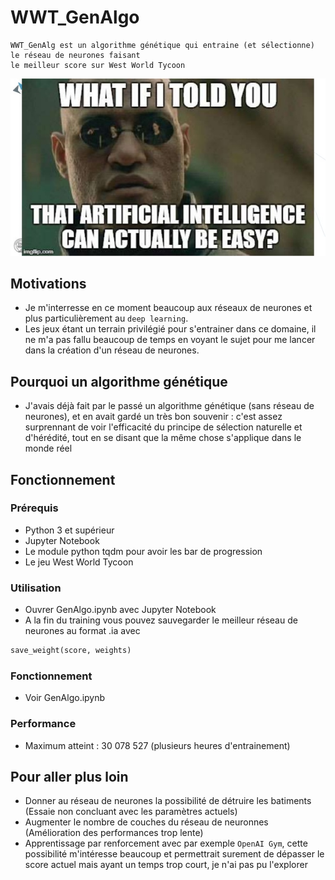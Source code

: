 # WWT_GenAlgo

```
WWT_GenAlg est un algorithme génétique qui entraine (et sélectionne) le réseau de neurones faisant 
le meilleur score sur West World Tycoon
```

![image](meme.jpg)

## Motivations

* Je m'interresse en ce moment beaucoup aux réseaux de neurones et plus particulièrement au `deep learning`.
* Les jeux étant un terrain privilégié pour s'entrainer dans ce domaine, il ne m'a pas fallu beaucoup de temps en voyant le sujet pour me lancer dans la création d'un réseau de neurones.

## Pourquoi un algorithme génétique

* J'avais déjà fait par le passé un algorithme génétique (sans réseau de neurones), et en avait gardé un très bon souvenir : c'est assez surprennant de voir l'efficacité du principe de sélection naturelle et d'hérédité, tout en se disant que la même chose s'applique dans le monde réel

## Fonctionnement

### Prérequis

* Python 3 et supérieur
* Jupyter Notebook
* Le module python tqdm pour avoir les bar de progression
* Le jeu West World Tycoon

### Utilisation

* Ouvrer GenAlgo.ipynb avec Jupyter Notebook
* A la fin du training vous pouvez sauvegarder le meilleur réseau de neurones au format .ia avec
```python
save_weight(score, weights)
```

### Fonctionnement

* Voir GenAlgo.ipynb

### Performance

* Maximum atteint : 30 078 527 (plusieurs heures d'entrainement)

## Pour aller plus loin

* Donner au réseau de neurones la possibilité de détruire les batiments (Essaie non concluant avec les paramètres actuels)
* Augmenter le nombre de couches du réseau de neuronnes (Amélioration des performances trop lente)
* Apprentissage par renforcement avec par exemple `OpenAI Gym`, cette possibilité m'intéresse beaucoup et permettrait surement de dépasser le score actuel mais ayant un temps trop court, je n'ai pas pu l'explorer

